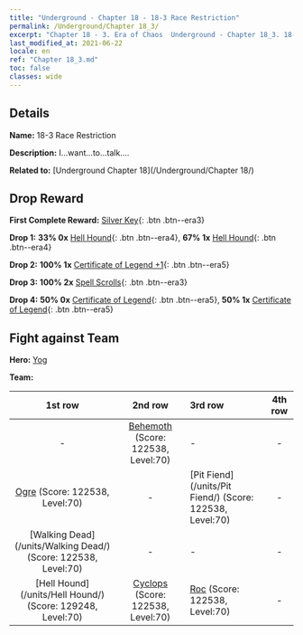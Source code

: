 ```yaml
---
title: "Underground - Chapter 18 - 18-3 Race Restriction"
permalink: /Underground/Chapter 18_3/
excerpt: "Chapter 18 - 3. Era of Chaos  Underground - Chapter 18_3. 18-3 Race Restriction"
last_modified_at: 2021-06-22
locale: en
ref: "Chapter 18_3.md"
toc: false
classes: wide
---
```


## Details

 **Name:** 18-3 Race Restriction

 **Description:** I...want...to...talk....

 **Related to:** [Underground Chapter 18](/Underground/Chapter 18/)

## Drop Reward

 **First Complete Reward:** [Silver Key](/Items/con_693/){: .btn .btn--era3}

 **Drop 1:** **33% 0x** [Hell Hound](/Items/unt_228/){: .btn .btn--era4}, **67% 1x** [Hell Hound](/Items/unt_228/){: .btn .btn--era4}

 **Drop 2:** **100% 1x** [Certificate of Legend +1](/Items/mat_74/){: .btn .btn--era5}

 **Drop 3:** **100% 2x** [Spell Scrolls](/Items/con_694/){: .btn .btn--era3}

 **Drop 4:** **50% 0x** [Certificate of Legend](/Items/mat_67/){: .btn .btn--era5}, **50% 1x** [Certificate of Legend](/Items/mat_67/){: .btn .btn--era5}


## Fight against Team
 **Hero:** [Yog](/heroes/Yog/)

 **Team:**


  | 1st row | 2nd row | 3rd row | 4th row |
  |:----:|:----:|:----|:----:|
  | - | [Behemoth](/units/Behemoth/) (Score: 122538, Level:70)  | - | - |
  | [Ogre](/units/Ogre/) (Score: 122538, Level:70)  | - | [Pit Fiend](/units/Pit Fiend/) (Score: 122538, Level:70)  | - |
  | [Walking Dead](/units/Walking Dead/) (Score: 122538, Level:70)  | - | - | - |
  | [Hell Hound](/units/Hell Hound/) (Score: 129248, Level:70)  | [Cyclops](/units/Cyclops/) (Score: 122538, Level:70)  | [Roc](/units/Roc/) (Score: 122538, Level:70)  | - |


